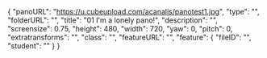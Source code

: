 {
      "panoURL": "https://u.cubeupload.com/acanalis/panotest1.jpg",
      "type": "",
      "folderURL": "",
      "title": "01 I'm a lonely pano!",
      "description": "",
      "screensize": 0.75,
      "height": 480,
      "width": 720,
      "yaw": 0,
      "pitch": 0,
      "extratransforms": "",
      "class": "",
      "featureURL": "",
      "feature": {
         "fileID": "",
         "student": ""
      }
   }